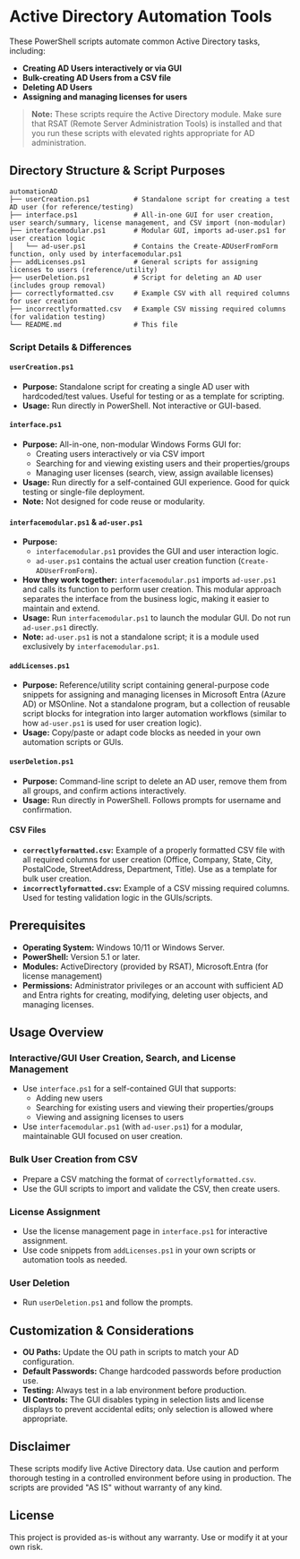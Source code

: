 # Active Directory Automation Tools

These PowerShell scripts automate common Active Directory tasks, including:

- **Creating AD Users interactively or via GUI**
- **Bulk-creating AD Users from a CSV file**
- **Deleting AD Users**
- **Assigning and managing licenses for users**

> **Note:** These scripts require the Active Directory module. Make sure that RSAT (Remote Server Administration Tools) is installed and that you run these scripts with elevated rights appropriate for AD administration.

## Directory Structure & Script Purposes

```
automationAD
├── userCreation.ps1           # Standalone script for creating a test AD user (for reference/testing)
├── interface.ps1              # All-in-one GUI for user creation, user search/summary, license management, and CSV import (non-modular)
├── interfacemodular.ps1       # Modular GUI, imports ad-user.ps1 for user creation logic
│   └── ad-user.ps1            # Contains the Create-ADUserFromForm function, only used by interfacemodular.ps1
├── addLicenses.ps1            # General scripts for assigning licenses to users (reference/utility)
├── userDeletion.ps1           # Script for deleting an AD user (includes group removal)
├── correctlyformatted.csv     # Example CSV with all required columns for user creation
├── incorrectlyformatted.csv   # Example CSV missing required columns (for validation testing)
└── README.md                  # This file
```

### Script Details & Differences

#### `userCreation.ps1`
- **Purpose:** Standalone script for creating a single AD user with hardcoded/test values. Useful for testing or as a template for scripting.
- **Usage:** Run directly in PowerShell. Not interactive or GUI-based.

#### `interface.ps1`
- **Purpose:** All-in-one, non-modular Windows Forms GUI for:
  - Creating users interactively or via CSV import
  - Searching for and viewing existing users and their properties/groups
  - Managing user licenses (search, view, assign available licenses)
- **Usage:** Run directly for a self-contained GUI experience. Good for quick testing or single-file deployment.
- **Note:** Not designed for code reuse or modularity.

#### `interfacemodular.ps1` & `ad-user.ps1`
- **Purpose:**
  - `interfacemodular.ps1` provides the GUI and user interaction logic.
  - `ad-user.ps1` contains the actual user creation function (`Create-ADUserFromForm`).
- **How they work together:** `interfacemodular.ps1` imports `ad-user.ps1` and calls its function to perform user creation. This modular approach separates the interface from the business logic, making it easier to maintain and extend.
- **Usage:** Run `interfacemodular.ps1` to launch the modular GUI. Do not run `ad-user.ps1` directly.
- **Note:** `ad-user.ps1` is not a standalone script; it is a module used exclusively by `interfacemodular.ps1`.

#### `addLicenses.ps1`
- **Purpose:** Reference/utility script containing general-purpose code snippets for assigning and managing licenses in Microsoft Entra (Azure AD) or MSOnline. Not a standalone program, but a collection of reusable script blocks for integration into larger automation workflows (similar to how `ad-user.ps1` is used for user creation logic).
- **Usage:** Copy/paste or adapt code blocks as needed in your own automation scripts or GUIs.

#### `userDeletion.ps1`
- **Purpose:** Command-line script to delete an AD user, remove them from all groups, and confirm actions interactively.
- **Usage:** Run directly in PowerShell. Follows prompts for username and confirmation.

#### CSV Files
- **`correctlyformatted.csv`:** Example of a properly formatted CSV file with all required columns for user creation (Office, Company, State, City, PostalCode, StreetAddress, Department, Title). Use as a template for bulk user creation.
- **`incorrectlyformatted.csv`:** Example of a CSV missing required columns. Used for testing validation logic in the GUIs/scripts.

## Prerequisites

- **Operating System:** Windows 10/11 or Windows Server.
- **PowerShell:** Version 5.1 or later.
- **Modules:** ActiveDirectory (provided by RSAT), Microsoft.Entra (for license management)
- **Permissions:** Administrator privileges or an account with sufficient AD and Entra rights for creating, modifying, deleting user objects, and managing licenses.

## Usage Overview

### Interactive/GUI User Creation, Search, and License Management
- Use `interface.ps1` for a self-contained GUI that supports:
  - Adding new users
  - Searching for existing users and viewing their properties/groups
  - Viewing and assigning licenses to users
- Use `interfacemodular.ps1` (with `ad-user.ps1`) for a modular, maintainable GUI focused on user creation.

### Bulk User Creation from CSV
- Prepare a CSV matching the format of `correctlyformatted.csv`.
- Use the GUI scripts to import and validate the CSV, then create users.

### License Assignment
- Use the license management page in `interface.ps1` for interactive assignment.
- Use code snippets from `addLicenses.ps1` in your own scripts or automation tools as needed.

### User Deletion
- Run `userDeletion.ps1` and follow the prompts.

## Customization & Considerations

- **OU Paths:** Update the OU path in scripts to match your AD configuration.
- **Default Passwords:** Change hardcoded passwords before production use.
- **Testing:** Always test in a lab environment before production.
- **UI Controls:** The GUI disables typing in selection lists and license displays to prevent accidental edits; only selection is allowed where appropriate.

## Disclaimer

These scripts modify live Active Directory data. Use caution and perform thorough testing in a controlled environment before using in production. The scripts are provided "AS IS" without warranty of any kind.

## License

This project is provided as-is without any warranty. Use or modify it at your own risk.